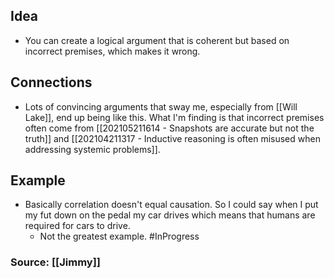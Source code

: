## Idea
- You can create a logical argument that is coherent but based on incorrect premises, which makes it wrong. 
## Connections
- Lots of convincing arguments that sway me, especially from [[Will Lake]], end up being like this. What I'm finding is that incorrect premises often come from [[202105211614 - Snapshots are accurate but not the truth]] and [[202104211317 - Inductive reasoning is often misused when addressing systemic problems]]. 
## Example
- Basically correlation doesn't equal causation. So I could say when I put my fut down on the pedal my car drives which means that humans are required for cars to drive. 
	- Not the greatest example. #InProgress 

### Source: [[Jimmy]]